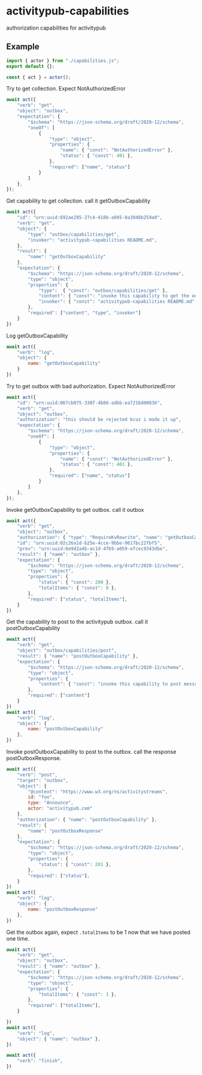 # activitypub-capabilities

authorization capabilities for activitypub

## Example

```javascript
import { actor } from "./capabilities.js";
export default {};

const { act } = actor();
```

Try to get collection. Expect NotAuthorizedError

```javascript
await act({
    "verb": "get",
    "object": "outbox",
    "expectation": {
        "$schema": "https://json-schema.org/draft/2020-12/schema",
        "oneOf": [
            {
                "type": "object",
                "properties": {
                    "name": { "const": "NotAuthorizedError" },
                    "status": { "const": 401 },
                },
                "required": ["name", "status"]
            }
        ]
    },
});
```

Get capability to get collection. call it getOutboxCapability

```javascript
await act({
    "id": "urn:uuid:692ae285-27c4-418b-a045-0a3048b259a0",
    "verb": "get",
    "object": {
        "type": "outbox/capabilities/get",
        "invoker": "activitypub-capabilities README.md",
    },
    "result": {
        "name": "getOutboxCapability"
    },
    "expectation": {
        "$schema": "https://json-schema.org/draft/2020-12/schema",
        "type": "object",
        "properties": {
            "type":  { "const": "outbox/capabilities/get" },
            "content": { "const": "invoke this capability to get the outbox" },
            "invoker": { "const": "activitypub-capabilities README.md" },
        },
        "required": ["content", "type", "invoker"]
    }
})
```

Log getOutboxCapability

```javascript
await act({
    "verb": "log",
    "object": {
        name: "getOutboxCapability"
    }
})
```

Try to get outbox with bad authorization. Expect NotAuthorizedError

```javascript
await act({
    "id": "urn:uuid:067cb075-338f-4b86-adbb-ea7216d00836",
    "verb": "get",
    "object": "outbox",
    "authorization": "this should be rejected bcuz i made it up",
    "expectation": {
        "$schema": "https://json-schema.org/draft/2020-12/schema",
        "oneOf": [
            {
                "type": "object",
                "properties": {
                    "name": { "const": "NotAuthorizedError" },
                    "status": { "const": 401 },
                },
                "required": ["name", "status"]
            }
        ]
    },
});
```

Invoke getOutboxCapability to get outbox. call it outbox

```javascript
await act({
    "verb": "get",
    "object": "outbox",
    "authorization": { "type": "RequireKvRewrite", "name": "getOutboxCapability" },
    "id": "urn:uuid:02c26a1d-b25e-4cce-9bbe-9617bc22fbf5",
    "prev": "urn:uuid:6e9d2a4b-ac1d-4fb9-a059-efcec9343dbe",
    "result": { "name": "outbox" },
    "expectation": {
        "$schema": "https://json-schema.org/draft/2020-12/schema",
        "type": "object",
        "properties": {
            "status": { "const": 200 },
            "totalItems": { "const": 0 },
        },
        "required": ["status", "totalItems"],
    }
})
```

Get the capability to post to the activitypub outbox. call it postOutboxCapability


```javascript
await act({
    "verb": "get",
    "object": "outbox/capabilities/post",
    "result": { "name": "postOutboxCapability" },
    "expectation": {
        "$schema": "https://json-schema.org/draft/2020-12/schema",
        "type": "object",
        "properties": {
            "content": { "const": "invoke this capability to post messages to the outbox" },
        },
        "required": ["content"]
    }
})
await act({
    "verb": "log",
    "object": {
        name: "postOutboxCapability"
    },
})
```

Invoke postOutboxCapability to post to the outbox. call the response postOutboxResponse.

```javascript
await act({
    "verb": "post",
    "target": "outbox",
    "object": {
        "@context": "https://www.w3.org/ns/activitystreams",
        id: "foo",
        type: "Announce",
        actor: "activitypub.com"
    },
    "authorization": { "name": "postOutboxCapability" },
    "result": {
        "name": "postOutboxResponse"
    },
    "expectation": {
        "$schema": "https://json-schema.org/draft/2020-12/schema",
        "type": "object",
        "properties": {
            "status": { "const": 201 },
        },
        "required": ["status"],
    }
})
await act({
    "verb": "log",
    "object": {
        name: "postOutboxResponse"
    },
})
```

Get the outbox again, expect `.totalItems` to be 1 now that we have posted one time.

```javascript
await act({
    "verb": "get",
    "object": "outbox",
    "result": { "name": "outbox" },
    "expectation": {
        "$schema": "https://json-schema.org/draft/2020-12/schema",
        "type": "object",
        "properties": {
            "totalItems": { "const": 1 },
        },
        "required": ["totalItems"],
    }

})
await act({
    "verb": "log",
    "object": { "name": "outbox" },
})
```

```javascript
await act({
    "verb": "finish",
})
```